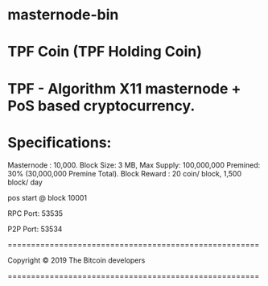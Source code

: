 # masternode-bin

TPF Coin (TPF Holding Coin)
===================
TPF - Algorithm X11 masternode + PoS based cryptocurrency.
======================================================
Specifications:
======================================================

Masternode : 10,000.
Block Size: 3 MB, Max Supply: 100,000,000
Premined: 30% (30,000,000 Premine Total).
Block Reward : 20 coin/ block, 1,500 block/ day

pos start @ block 10001

RPC Port: 53535

P2P Port: 53534

======================================================

Copyright © 2019 The Bitcoin developers

======================================================





